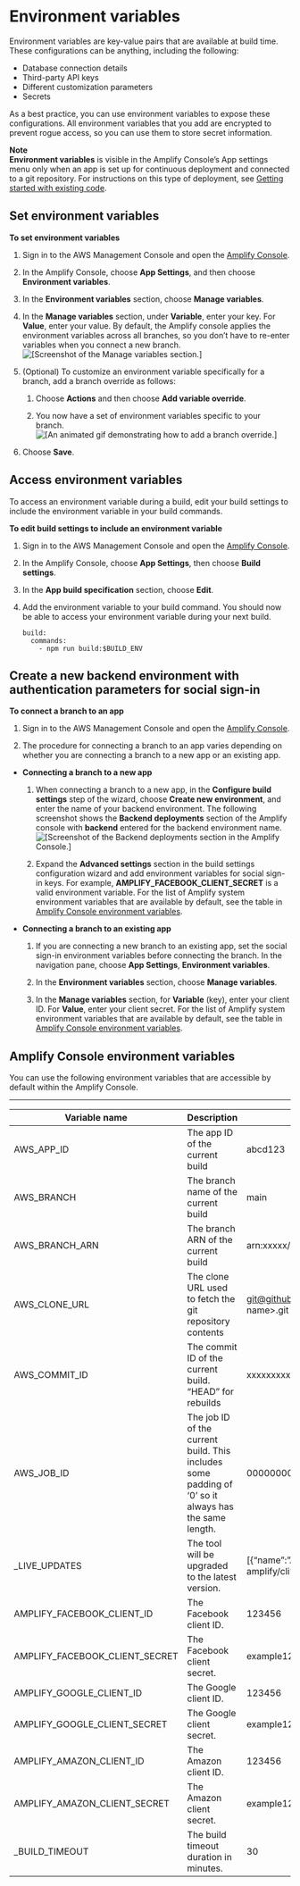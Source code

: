 # Environment variables<a name="environment-variables"></a>

Environment variables are key\-value pairs that are available at build time\. These configurations can be anything, including the following:
+ Database connection details
+ Third\-party API keys
+ Different customization parameters
+ Secrets

As a best practice, you can use environment variables to expose these configurations\. All environment variables that you add are encrypted to prevent rogue access, so you can use them to store secret information\.

**Note**  
**Environment variables** is visible in the Amplify Console’s App settings menu only when an app is set up for continuous deployment and connected to a git repository\. For instructions on this type of deployment, see [Getting started with existing code](getting-started.md)\.

## Set environment variables<a name="setting-env-vars"></a>

**To set environment variables**

1. Sign in to the AWS Management Console and open the [Amplify Console](https://console.aws.amazon.com/amplify/)\.

1. In the Amplify Console, choose **App Settings**, and then choose **Environment variables**\.

1. In the **Environment variables** section, choose **Manage variables**\.

1. In the **Manage variables** section, under **Variable**, enter your key\. For **Value**, enter your value\. By default, the Amplify console applies the environment variables across all branches, so you don’t have to re\-enter variables when you connect a new branch\.  
![\[Screenshot of the Manage variables section.\]](http://docs.aws.amazon.com/amplify/latest/userguide/images/envvars.png)

1. \(Optional\) To customize an environment variable specifically for a branch, add a branch override as follows: 

   1. Choose **Actions** and then choose **Add variable override**\.

   1. You now have a set of environment variables specific to your branch\.  
![\[An animated gif demonstrating how to add a branch override.\]](http://docs.aws.amazon.com/amplify/latest/userguide/images/reuse-backend.gif)

1. Choose **Save**\.

## Access environment variables<a name="access-env-vars"></a>

To access an environment variable during a build, edit your build settings to include the environment variable in your build commands\.

**To edit build settings to include an environment variable**

1. Sign in to the AWS Management Console and open the [Amplify Console](https://console.aws.amazon.com/amplify/)\.

1. In the Amplify Console, choose **App Settings**, then choose **Build settings**\.

1. In the **App build specification** section, choose **Edit**\.

1. Add the environment variable to your build command\. You should now be able to access your environment variable during your next build\.

   ```
   build:
     commands:
       - npm run build:$BUILD_ENV
   ```

## Create a new backend environment with authentication parameters for social sign\-in<a name="creating-a-new-backend-environment-with-authentication-parameters"></a>

**To connect a branch to an app**

1. Sign in to the AWS Management Console and open the [Amplify Console](https://console.aws.amazon.com/amplify/)\.

1.  The procedure for connecting a branch to an app varies depending on whether you are connecting a branch to a new app or an existing app\.
   + **Connecting a branch to a new app**

     1. When connecting a branch to a new app, in the **Configure build settings** step of the wizard, choose **Create new environment**, and enter the name of your backend environment\. The following screenshot shows the **Backend deployments** section of the Amplify console with **backend** entered for the backend environment name\.  
![\[Screenshot of the Backend deployments section in the Amplify Console.\]](http://docs.aws.amazon.com/amplify/latest/userguide/images/amplify-newenvironment-1.png)

     1. Expand the **Advanced settings** section in the build settings configuration wizard and add environment variables for social sign\-in keys\. For example, **AMPLIFY\_FACEBOOK\_CLIENT\_SECRET** is a valid environment variable\. For the list of Amplify system environment variables that are available by default, see the table in [Amplify Console environment variables](#amplify-console-environment-variables)\.
   + **Connecting a branch to an existing app**

     1. If you are connecting a new branch to an existing app, set the social sign\-in environment variables before connecting the branch\. In the navigation pane, choose **App Settings**, **Environment variables**\.

     1. In the **Environment variables** section, choose **Manage variables**\.

     1. In the **Manage variables** section, for **Variable** \(key\), enter your client ID\. For **Value**, enter your client secret\. For the list of Amplify system environment variables that are available by default, see the table in [Amplify Console environment variables](#amplify-console-environment-variables)\. 

## Amplify Console environment variables<a name="amplify-console-environment-variables"></a>

You can use the following environment variables that are accessible by default within the Amplify Console\.


****  

| Variable name | Description | Example value | 
| --- | --- | --- | 
|  AWS\_APP\_ID  |  The app ID of the current build  |  abcd123  | 
|  AWS\_BRANCH  |  The branch name of the current build  |  main  | 
|  AWS\_BRANCH\_ARN  |  The branch ARN of the current build  |  arn:xxxxx/xxxx/xxxxx  | 
|  AWS\_CLONE\_URL  |  The clone URL used to fetch the git repository contents  |   [git@github\.com](mailto:git@github.com):<user\-name>/<repo\-name>\.git  | 
|  AWS\_COMMIT\_ID  |  The commit ID of the current build\. “HEAD” for rebuilds  |  xxxxxxxxxxxxxxxxxx  | 
|  AWS\_JOB\_ID  |  The job ID of the current build\. This includes some padding of ‘0’ so it always has the same length\.  |  0000000001  | 
|  \_LIVE\_UPDATES  |  The tool will be upgraded to the latest version\.  |  \[\{“name”:”Amplify CLI”,”pkg”:”@aws\-amplify/cli”,”type”:”npm”,”version”:”latest”\}\]  | 
|  AMPLIFY\_FACEBOOK\_CLIENT\_ID  |  The Facebook client ID\.  |  123456  | 
|  AMPLIFY\_FACEBOOK\_CLIENT\_SECRET  |  The Facebook client secret\.  |  example123456  | 
|  AMPLIFY\_GOOGLE\_CLIENT\_ID  |  The Google client ID\.  |  123456  | 
|  AMPLIFY\_GOOGLE\_CLIENT\_SECRET  |  The Google client secret\.  |  example123456  | 
|  AMPLIFY\_AMAZON\_CLIENT\_ID  |  The Amazon client ID\.  |  123456  | 
|  AMPLIFY\_AMAZON\_CLIENT\_SECRET  |  The Amazon client secret\.  |  example123456  | 
|  \_BUILD\_TIMEOUT  |  The build timeout duration in minutes\.  |  30  | 